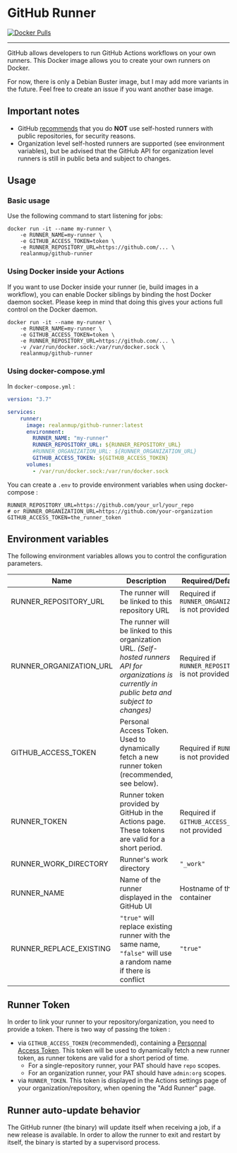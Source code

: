# GitHub Runner

[![Docker Pulls](https://img.shields.io/docker/pulls/realanmup/github-runner)](https://hub.docker.com/r/realanmup/github-runner)

-----------
GitHub allows developers to run GitHub Actions workflows on your own runners.
This Docker image allows you to create your own runners on Docker.

For now, there is only a Debian Buster image, but I may add more variants in the future. Feel free to create an issue if you want another base image.

## Important notes

* GitHub [recommends](https://help.github.com/en/github/automating-your-workflow-with-github-actions/about-self-hosted-runners#self-hosted-runner-security-with-public-repositories) that you do **NOT** use self-hosted runners with public repositories, for security reasons.
* Organization level self-hosted runners are supported (see environment variables), but be advised that the GitHub API for organization level runners is still in public beta and subject to changes.

## Usage

### Basic usage
Use the following command to start listening for jobs:
```shell
docker run -it --name my-runner \
    -e RUNNER_NAME=my-runner \
    -e GITHUB_ACCESS_TOKEN=token \
    -e RUNNER_REPOSITORY_URL=https://github.com/... \
    realanmup/github-runner
```

### Using Docker inside your Actions

If you want to use Docker inside your runner (ie, build images in a workflow), you can enable Docker siblings by binding the host Docker daemon socket. Please keep in mind that doing this gives your actions full control on the Docker daemon.

```shell
docker run -it --name my-runner \
    -e RUNNER_NAME=my-runner \
    -e GITHUB_ACCESS_TOKEN=token \
    -e RUNNER_REPOSITORY_URL=https://github.com/... \
    -v /var/run/docker.sock:/var/run/docker.sock \
    realanmup/github-runner
```

### Using docker-compose.yml

In `docker-compose.yml` :
```yaml
version: "3.7"

services:
    runner:
      image: realanmup/github-runner:latest
      environment:
        RUNNER_NAME: "my-runner"
        RUNNER_REPOSITORY_URL: ${RUNNER_REPOSITORY_URL}
        #RUNNER_ORGANIZATION_URL: ${RUNNER_ORGANIZATION_URL}
        GITHUB_ACCESS_TOKEN: ${GITHUB_ACCESS_TOKEN}
      volumes:
        - /var/run/docker.sock:/var/run/docker.sock
```

You can create a `.env` to provide environment variables when using docker-compose :
```
RUNNER_REPOSITORY_URL=https://github.com/your_url/your_repo
# or RUNNER_ORGANIZATION_URL=https://github.com/your-organization
GITHUB_ACCESS_TOKEN=the_runner_token
```

## Environment variables

The following environment variables allows you to control the configuration parameters.

| Name | Description | Required/Default value |
|------|---------------|-------------|
| RUNNER_REPOSITORY_URL | The runner will be linked to this repository URL | Required if `RUNNER_ORGANIZATION_URL` is not provided |
| RUNNER_ORGANIZATION_URL | The runner will be linked to this organization URL. *(Self-hosted runners API for organizations is currently in public beta and subject to changes)* | Required if `RUNNER_REPOSITORY_URL` is not provided |
| GITHUB_ACCESS_TOKEN | Personal Access Token. Used to dynamically fetch a new runner token (recommended, see below). | Required if `RUNNER_TOKEN` is not provided.
| RUNNER_TOKEN | Runner token provided by GitHub in the Actions page. These tokens are valid for a short period. | Required if `GITHUB_ACCESS_TOKEN` is not provided
| RUNNER_WORK_DIRECTORY | Runner's work directory | `"_work"`
| RUNNER_NAME | Name of the runner displayed in the GitHub UI | Hostname of the container
| RUNNER_REPLACE_EXISTING | `"true"` will replace existing runner with the same name, `"false"` will use a random name if there is conflict | `"true"`

## Runner Token

In order to link your runner to your repository/organization, you need to provide a token. There is two way of passing the token :

* via `GITHUB_ACCESS_TOKEN` (recommended), containing a [Personnal Access Token](https://github.com/settings/tokens). This token will be used to dynamically fetch a new runner token, as runner tokens are valid for a short period of time.
  * For a single-repository runner, your PAT should have `repo` scopes.
  * For an organization runner, your PAT should have `admin:org` scopes.
* via `RUNNER_TOKEN`. This token is displayed in the Actions settings page of your organization/repository, when opening the "Add Runner" page.

## Runner auto-update behavior

The GitHub runner (the binary) will update itself when receiving a job, if a new release is available.
In order to allow the runner to exit and restart by itself, the binary is started by a supervisord process.
